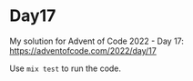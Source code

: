 # Day17

My solution for Advent of Code 2022 - Day 17: https://adventofcode.com/2022/day/17

Use `mix test` to run the code.
